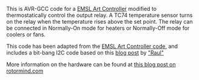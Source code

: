 
This is AVR-GCC code for a  [EMSL Art
Controller](http://www.evilmadscientist.com/2012/artcontroller/) modified to
thermostatically control the output relay. A TC74 temperature sensor
turns on the relay when the temperature rises above the set point. The
relay can be connected in Normally-On mode for heaters or Normally-Off
mode for coolers or fans.

This code has been adapted from the [EMSL Art Controller
code](http://wiki.evilmadscience.com/Art_Controller), and includes a
bit-bang I2C code based on this [blog
post](http://codinglab.blogspot.com/2008/10/i2c-on-avr-using-bit-banging.html)
by ["Raul"](http://www.blogger.com/profile/05112542436303049493)

More information on the hardware can be found at [this blog post on rotormind.com](http://rotormind.com/blog/Art-Controller-Thermostat)
